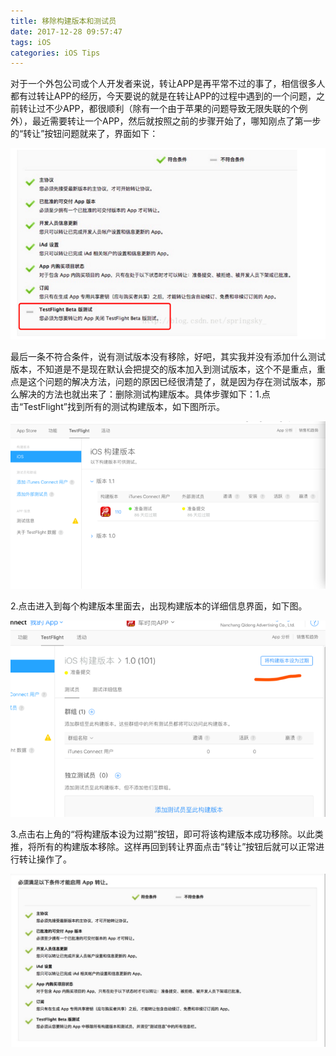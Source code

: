 ```yaml
---
title: 移除构建版本和测试员
date: 2017-12-28 09:57:47
tags: iOS
categories: iOS Tips
---
```


对于一个外包公司或个人开发者来说，转让APP是再平常不过的事了，相信很多人都有过转让APP的经历，今天要说的就是在转让APP的过程中遇到的一个问题，之前转让过不少APP，都很顺利（除有一个由于苹果的问题导致无限失联的个例外），最近需要转让一个APP，然后就按照之前的步骤开始了，哪知刚点了第一步的“转让”按钮问题就来了，界面如下：

<!-- more -->

![1](_PostPicture/2017_12_28_bulid_1.png)

最后一条不符合条件，说有测试版本没有移除，好吧，其实我并没有添加什么测试版本，不知道是不是现在默认会把提交的版本加入到测试版本，这个不是重点，重点是这个问题的解决方法，问题的原因已经很清楚了，就是因为存在测试版本，那么解决的方法也就出来了：删除测试构建版本。具体步骤如下：1.点击“TestFlight”找到所有的测试构建版本，如下图所示。

![1](_PostPicture/2017_12_28_bulid_2.png)

2.点击进入到每个构建版本里面去，出现构建版本的详细信息界面，如下图。

![1](_PostPicture/2017_12_28_bulid_3.png)

3.点击右上角的“将构建版本设为过期”按钮，即可将该构建版本成功移除。以此类推，将所有的构建版本移除。这样再回到转让界面点击“转让”按钮后就可以正常进行转让操作了。

![1](_PostPicture/2017_12_28_bulid_4.png)